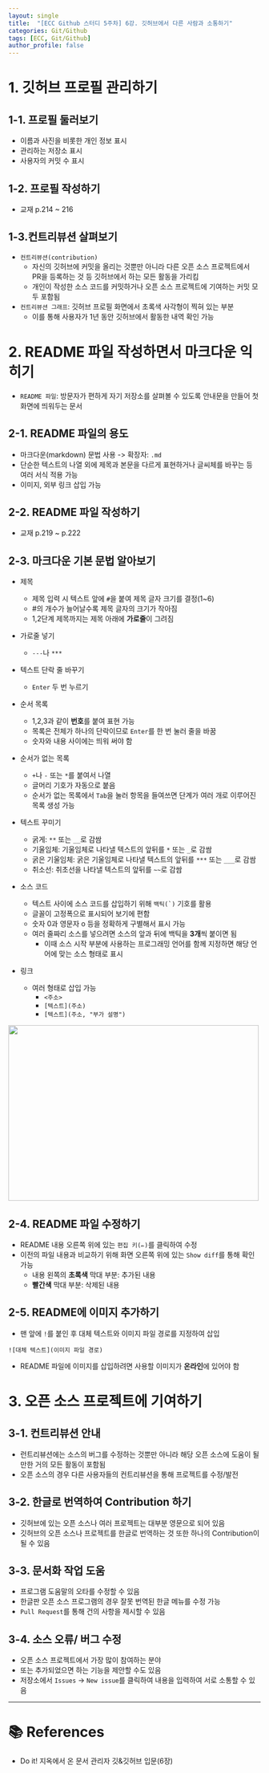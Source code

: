 ```yaml
---
layout: single
title:  "[ECC Github 스터디 5주차] 6강. 깃허브에서 다른 사람과 소통하기"
categories: Git/Github
tags: [ECC, Git/Github] 
author_profile: false
---
```


# **1. 깃허브 프로필 관리하기**

## **1-1. 프로필 둘러보기**
- 이름과 사진을 비롯한 개인 정보 표시
- 관리하는 저장소 표시
- 사용자의 커밋 수 표시

## **1-2. 프로필 작성하기**
- 교재 p.214 ~ 216

## **1-3.컨트리뷰션 살펴보기**
- ```컨트리뷰션(contribution)```
  - 자신의 깃허브에 커밋을 올리는 것뿐만 아니라 다른 오픈 소스 프로젝트에서 PR을 등록하는 것 등 깃허브에서 하는 모든 활동을 가리킴
  - 개인이 작성한 소스 코드를 커밋하거나 오픈 소스 프로젝트에 기여하는 커밋 모두 포함됨
- ```컨트리뷰션 그래프```: 깃허브 프로필 화면에서 초록색 사각형이 찍혀 있는 부분
  - 이를 통해 사용자가 1년 동안 깃허브에서 활동한 내역 확인 가능


# **2. README 파일 작성하면서 마크다운 익히기**
- ```README 파일```: 방문자가 편하게 자기 저장소를 살펴볼 수 있도록 안내문을 만들어 첫 화면에 띄워두는 문서

## **2-1. README 파일의 용도**
- 마크다운(markdown) 문법 사용 -> 확장자: ```.md```  
- 단순한 텍스트의 나열 외에 제목과 본문을 다르게 표현하거나 글씨체를 바꾸는 등 여러 서식 적용 가능
- 이미지, 외부 링크 삽입 가능

## **2-2. README 파일 작성하기**
- 교재 p.219 ~ p.222

## **2-3. 마크다운 기본 문법 알아보기**
- 제목  
  - 제목 입력 시 텍스트 앞에 ```#```을 붙여 제목 글자 크기를 결정(1~6)
  - #의 개수가 늘어날수록 제목 글자의 크기가 작아짐
  - 1,2단계 제목까지는 제목 아래에 **가로줄**이 그려짐
  
- 가로줄 넣기
  - ```---```나 ```***```  
  
- 텍스트 단락 줄 바꾸기
  - ```Enter``` 두 번 누르기
  
- 순서 목록
  - 1,2,3과 같이 **번호**를 붙여 표현 가능
  - 목록은 전체가 하나의 단락이므로 ```Enter```를 한 번 눌러 줄을 바꿈
  - 숫자와 내용 사이에는 띄워 써야 함

- 순서가 없는 목록
  - ```+```나 ```-``` 또는 ```*```를 붙여서 나열
  - 글머리 기호가 자동으로 붙음
  - 순서가 없는 목록에서 ```Tab```을 눌러 항목을 들여쓰면 단계가 여러 개로 이루어진 목록 생성 가능

- 텍스트 꾸미기
  - 굵게: ```**``` 또는 ```__```로 감쌈
  - 기울임체: 기울임체로 나타낼 텍스트의 앞뒤를 ```*``` 또는 ```_```로 감쌈
  - 굵은 기울임체: 굵은 기울임체로 나타낼 텍스트의 앞뒤를 ```***``` 또는 ```___```로 감쌈
  - 취소선: 취초선을 나타낼 텍스트의 앞뒤를 ```~~```로 감쌈

- 소스 코드
  - 텍스트 사이에 소스 코드를 삽입하기 위해 ```백틱(`)``` 기호를 활용
  - 글꼴이 고정폭으로 표시되어 보기에 편함
  - 숫자 0과 영문자 o 등을 정확하게 구별해서 표시 가능
  - 여러 줄짜리 소스를 넣으려면 소스의 앞과 뒤에 백틱을 **3개**씩 붙이면 됨
    - 이때 소스 시작 부분에 사용하는 프로그래밍 언어를 함께 지정하면 해당 언어에 맞는 소스 형태로 표시
 
- 링크
  - 여러 형태로 삽입 가능
    - ```<주소>```
    - ```[텍스트](주소)```
    - ```[텍스트](주소, "부가 설명")```
<img src = "https://user-images.githubusercontent.com/98953721/232227445-1d7c9e62-ff87-441b-9969-90fa741c7598.png" width = 500 height = 350>

## **2-4. README 파일 수정하기**
- README 내용 오른쪽 위에 있는 ```편집 키(✏)```를 클릭하여 수정
- 이전의 파일 내용과 비교하기 위해 화면 오른쪽 위에 있는 ```Show diff```를 통해 확인 가능
  - 내용 왼쪽의 **초록색** 막대 부분: 추가된 내용
  - **빨간색** 막대 부분: 삭제된 내용

## **2-5. README에 이미지 추가하기**
- 맨 앞에 ```!```를 붙인 후 대체 텍스트와 이미지 파일 경로를 지정하여 삽입

```
![대체 텍스트](이미지 파일 경로)
```

- README 파일에 이미지를 삽입하려면 사용할 이미지가 **온라인**에 있어야 함

# **3. 오픈 소스 프로젝트에 기여하기**

## **3-1. 컨트리뷰션 안내**
- 런트리뷰션에는 소스의 버그를 수정하는 것뿐만 아니라 해당 오픈 소스에 도움이 될 만한 거의 모든 활동이 포함됨
- 오픈 소스의 경우 다른 사용자들의 컨트리뷰션을 통해 프로젝트를 수정/발전

## **3-2. 한글로 번역하여 Contribution 하기**
- 깃허브에 있는 오픈 소스나 여러 프로젝트는 대부분 영문으로 되어 있음
- 깃허브의 오픈 소스나 프로젝트를 한글로 번역하는 것 또한 하나의 Contribution이 될 수 있음

## **3-3. 문서화 작업 도움**
- 프로그램 도움말의 오타를 수정할 수 있음
- 한글판 오픈 소스 프로그램의 경우 잘못 번역된 한글 메뉴를 수정 가능
- ```Pull Request```를 통해 건의 사항을 제시할 수 있음

## **3-4. 소스 오류/ 버그 수정**
- 오픈 소스 프로젝트에서 가장 많이 참여하는 분야
- 또는 추가되었으면 하는 기능을 제안할 수도 있음
- 저장소에서 ```Issues``` -> ```New issue```를 클릭하여 내용을 입력하여 서로 소통할 수 있음

---
# **📚 References**
- Do it! 지옥에서 온 문서 관리자 깃&깃허브 입문(6장)
